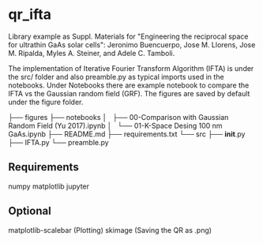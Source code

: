 # qr_ifta
Library example as Suppl. Materials for "Engineering the reciprocal space for ultrathin GaAs solar cells":
Jeronimo Buencuerpo, Jose M. Llorens, Jose M. Ripalda, Myles A. Steiner, and Adele C. Tamboli.

The implementation of Iterative Fourier Transform Algorithm (IFTA) is under the src/ folder and also preamble.py as typical imports used in the notebooks. Under Notebooks there are example notebook to compare the IFTA vs the  Gaussian random field (GRF). The figures are saved by default under the figure folder.

├── figures
├── notebooks
│   ├── 00-Comparison with Gaussian Random Field (Yu 2017).ipynb
│   └── 01-K-Space Desing 100 nm GaAs.ipynb
├── README.md
├── requirements.txt
└── src
    ├── __init__.py
    ├── IFTA.py
    └── preamble.py
    
## Requirements

numpy
matplotlib
jupyter

## Optional 

matplotlib-scalebar (Plotting)
skimage (Saving the QR as .png)
